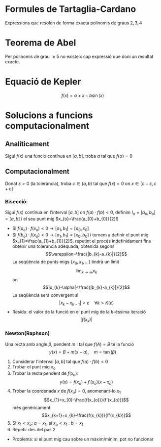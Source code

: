 # Formules de Tartaglia-Cardano
Expressions que resolen de forma exacta polinomis de graus $2, 3, 4$ 

# Teorema de Abel
Per polinomis de grau $\geq 5$ no existeix cap expressió que doni un resultat exacte.
# Equació de Kepler
$$f(x)=a+x-b\sin(x)$$
# Solucions a funcions computacionalment
## Analíticament
Sigui $f(x)$ una funció contínua en $[a,b]$, troba $\alpha$ tal que $f(\alpha)=0$
## Computacionalment
Donat $\varepsilon>0$ (la tolerància), troba $c\in(a,b)$ tal que $f(x)=0$ on $x\in[c-\varepsilon,c+\varepsilon]$

### Bisecció: 
Sigui $f(x)$ contínua en l'interval $[a,b]$ on $f(a)·f(b)<0$, definim $I_{o}=[a_{o},b_{o}]=[a,b]$ i el seu punt mig $x_{o}=\frac{a_{0}+b_{0}}{2}$
- Si $f(a_{o})·f(x_{o})<0\to[a_{1},b_{1}]=[a_{0},x_{0}]$
- Si $f(b_{o})·f(x_{o})<0\to[a_{1},b_{1}]=[x_{0},b_{0}]$
i tornem a definir el punt mig $x_{1}=\frac{a_{1}+b_{1}}{2}$, repetint el procés indefinidament fins obtenir una tolerancia adequada, obtenida segons $$\varepsilon=\frac{|b_{k}-a_{k}|}{2}$$
La seqüència de punts migs $\{x_{0},x_{1},\dots\}$ tindrà un límit $$\lim_{k\to\infty}x_{k}$$ on $$|x_{k}-\alpha|<\frac{|b_{k}-a_{k}|}{2}$$
La seqüència serà convergent si $$|x_{k}-x_{k-1}|<\varepsilon\quad\forall k>K(\varepsilon)$$
- Residu: el valor de la funció en el punt mig de la $k$-èssima iteració $$|f(x_{k})|$$
### Newton(Raphson)
Una recta amb angle $\beta$, pendent $m$ i tal que $f(A)=B$ té la funció $$y(x)=B+m(x-a),\quad m=\tan(\beta)$$
1. Considerar l'interval $[a,b]$ tal que $f(a)·f(b)<0$
2. Trobar el punt mig $x_{o}$
3. Trobar la recta pendent de $f(x_{o})$: $$y(x)=f(x_{o})+f'(x_{o})(x-x_{o})$$
4. Trobar la coordenada $x$ de $f(x_{o})=0$, anomenant-lo $x_{1}$ $$x_{1}=x_{0}-\frac{f(x_{o})}{f'(x_{o})}$$ més genèricament: $$x_{k+1}=x_{k}-\frac{f(x_{k})}{f'(x_{k})}$$
6. Si $x_{1}< x_{o}$: $a=x_{1}$, si $x_{o}<x_{1}$ : $b=x_{1}$
7. Repetir des del pas 2

- Problema: si el punt mig cau sobre un màxim/mínim, pot no funcionar